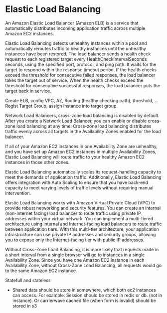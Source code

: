 # Elastic Load Balancing

An Amazon Elastic Load Balancer (Amazon ELB) is a service that automatically distributes incoming application traffic across multiple Amazon EC2 instances.

Elastic Load Balancing detects unhealthy instances within a pool and automatically reroutes traffic to healthy instances until the unhealthy instances have been restored.
The load balancer sends a health check request to each registered target every HealthCheckIntervalSeconds seconds, using the specified port, protocol, and ping path. It waits for the target to respond within the response timeout period. If the health checks exceed the threshold for consecutive failed responses, the load balancer takes the target out of service. When the health checks exceed the threshold for consecutive successful responses, the load balancer puts the target back in service.


Create ELB, config VPC, AZ, Routing (healthy checking path), threshold, ...
Regist Target Group, assign instance into target group.

Network Load Balancers, cross-zone load balancing is disabled by default. After you create a Network Load Balancer, you can enable or disable cross-zone load balancing at any time.
Cross-zone load balancing distributes traffic evenly across all targets in the Availability Zones enabled for the load balancer.

If all of your Amazon EC2 instances in one Availability Zone are unhealthy, and you have set up Amazon EC2 instances in multiple Availability Zones, Elastic Load Balancing will route traffic to your healthy Amazon EC2 instances in those other zones.

Elastic Load Balancing automatically scales its request-handling capacity to meet the demands of application traffic. Additionally, Elastic Load Balancing offers integration with Auto Scaling to ensure that you have back-end capacity to meet varying levels of traffic levels without requiring manual intervention.

Elastic Load Balancing works with Amazon Virtual Private Cloud (VPC) to provide robust networking and security features. You can create an internal (non-Internet facing) load balancer to route traffic using private IP addresses within your virtual network. You can implement a multi-tiered architecture using internal and Internet-facing load balancers to route traffic between application tiers. With this multi-tier architecture, your application infrastructure can use private IP addresses and security groups, allowing you to expose only the Internet-facing tier with public IP addresses.

Without Cross-Zone Load Balancing, it is more likely that requests made in a short interval from a single browser will go to instances in a single Availability Zone. Since you have one Amazon EC2 instance in each Availability Zone, without Cross-Zone Load Balancing, all requests would go to the same Amazon EC2 instance.


Statefull and stateless
- Shared data should be store in somewhere, which both ec2 instances can access.
    For example: Session should be stored in redis or db. (not in instance). Or carrierwave cached file (when form is invalid) should be stored in s3
